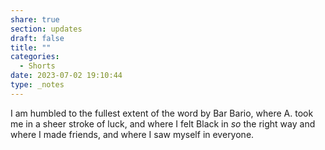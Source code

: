```yaml
---
share: true
section: updates
draft: false
title: ""
categories:
  - Shorts
date: 2023-07-02 19:10:44
type: _notes
---
```


I am humbled to the fullest extent of the word by Bar Bario, where A. took me in a sheer stroke of luck, and where I felt Black in _so_ the right way and where I made friends, and where I saw myself in everyone.
